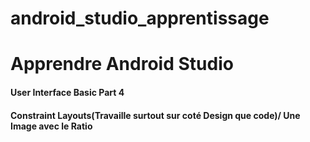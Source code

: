 # android_studio_apprentissage
<h1>Apprendre Android Studio</h1>
<h4>User Interface Basic Part 4</h4>
<h4>Constraint Layouts(Travaille surtout sur coté Design que code)/ Une Image avec le Ratio</h4>

